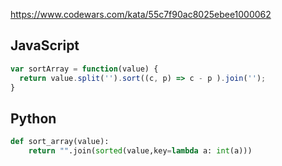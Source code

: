https://www.codewars.com/kata/55c7f90ac8025ebee1000062

## JavaScript
```js
var sortArray = function(value) {
  return value.split('').sort((c, p) => c - p ).join('');
}
```

## Python
```python
def sort_array(value):
    return "".join(sorted(value,key=lambda a: int(a)))
```